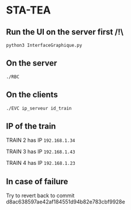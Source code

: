 # STA-TEA

## Run the UI on the server first /!\
```
python3 InterfaceGraphique.py
```

## On the server
```
./RBC
```

## On the clients
```
./EVC ip_serveur id_train
```

## IP of the train
TRAIN 2 has IP ```192.168.1.34```

TRAIN 3 has IP ```192.168.1.43```

TRAIN 4 has IP ```192.168.1.23```

## In case of failure
Try to revert back to commit d8ac638597ae42af184551d94b82e783cbf9928e
